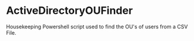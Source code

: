 # ActiveDirectoryOUFinder
Housekeeping Powershell script used to find the OU's of users from a CSV File.
